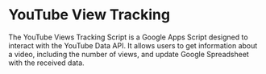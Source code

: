 # YouTube View Tracking
The YouTube Views Tracking Script is a Google Apps Script designed to interact with the YouTube Data API. It allows users to get information about a video, including the number of views, and update Google Spreadsheet with the received data.
